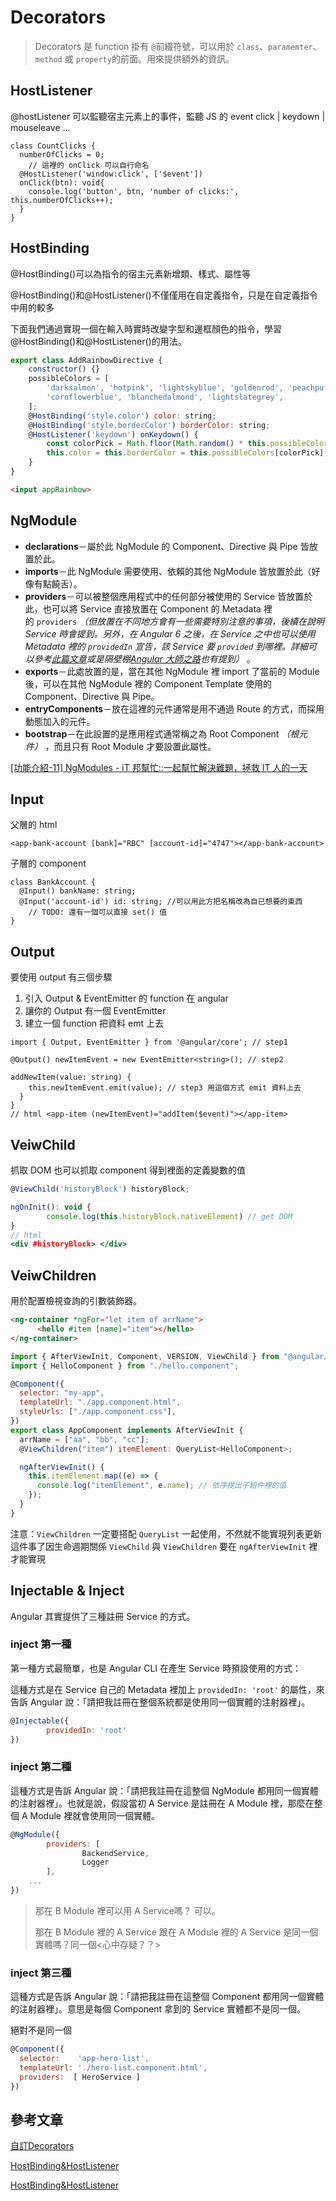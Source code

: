 # Decorators

> Decorators 是 function 掛有 `@`前綴符號，可以用於 `class`、`paramemter`、`method` 或 `property`的前面。用來提供額外的資訊。

## HostListener

@hostListener 可以監聽宿主元素上的事件，監聽 JS 的 event click | keydown | mouseleave ...

```tsx
class CountClicks {
  numberOfClicks = 0;
	// 這裡的 onClick 可以自行命名
  @HostListener('window:click', ['$event'])
  onClick(btn): void{
    console.log('button', btn, 'number of clicks:', this.numberOfClicks++);
  }
}
```

## HostBinding

@HostBinding()可以為指令的宿主元素新增類、樣式、屬性等

@HostBinding()和@HostListener()不僅僅用在自定義指令，只是在自定義指令中用的較多

下面我們通過實現一個在輸入時實時改變字型和邊框顏色的指令，學習@HostBinding()和@HostListener()的用法。

```js
export class AddRainbowDirective {
    constructor() {}
    possibleColors = [
        'darksalmon', 'hotpink', 'lightskyblue', 'goldenrod', 'peachpuff', 'mediumspringgreen',
        'cornflowerblue', 'blanchedalmond', 'lightslategrey',
    ];
    @HostBinding('style.color') color: string;
    @HostBinding('style.borderColor') borderColor: string;
    @HostListener('keydown') onKeydown() {
        const colorPick = Math.floor(Math.random() * this.possibleColors.length);
        this.color = this.borderColor = this.possibleColors[colorPick];
    }
}
```

```html
<input appRainbow>
```



## NgModule

- **declarations**－屬於此 NgModule 的 Component、Directive 與 Pipe 皆放置於此。
- **imports**－此 NgModule 需要使用、依賴的其他 NgModule 皆放置於此（好像有點饒舌）。
- **providers**－可以被整個應用程式中的任何部分被使用的 Service 皆放置於此，也可以將 Service 直接放置在 Component 的 Metadata 裡的 `providers` *（但放置在不同地方會有一些需要特別注意的事項，後續在說明 Service 時會提到。另外，在 Angular 6 之後，在 Service 之中也可以使用 Metadata 裡的 `providedIn` 宣告，該 Service 要 `provided` 到哪裡。詳細可以參考[此篇文章](https://blog.ninja-squad.com/2018/05/04/what-is-new-angular-6/)或是隔壁棚[Angular 大師之路](https://ithelp.ithome.com.tw/articles/10203876)也有提到）* 。
- **exports**－此處放置的是，當在其他 NgModule 裡 import 了當前的 Module 後，可以在其他 NgModule 裡的 Component Template 使用的 Component、Directive 與 Pipe。
- **entryComponents**－放在這裡的元件通常是用不通過 Route 的方式，而採用動態加入的元件。
- **bootstrap**－在此設置的是應用程式通常稱之為 Root Component *（根元件）* ，而且只有 Root Module 才要設置此屬性。

[[功能介紹-11] NgModules - iT 邦幫忙::一起幫忙解決難題，拯救 IT 人的一天](https://ithelp.ithome.com.tw/articles/10195338)

## Input

父層的 html 

```tsx
<app-bank-account [bank]="RBC" [account-id]="4747"></app-bank-account>
```

子層的 component

```tsx
class BankAccount {
  @Input() bankName: string;
  @Input('account-id') id: string; //可以用此方把名稱改為自已想要的東西
	// TODO: 還有一個可以直接 set() 值
}
```

## Output

要使用 output 有三個步驟

1. 引入 Output & EventEmitter 的 function 在 angular
2. 讓你的 Output 有一個 EventEmitter
3. 建立一個 function 把資料 emt 上去

```tsx
import { Output, EventEmitter } from '@angular/core'; // step1

@Output() newItemEvent = new EventEmitter<string>(); // step2 

addNewItem(value: string) {
    this.newItemEvent.emit(value); // step3 用這個方式 emit 資料上去
  }
}
// html <app-item (newItemEvent)="addItem($event)"></app-item>
```

## VeiwChild

抓取 DOM 也可以抓取 component 得到裡面的定義變數的值

```jsx
@ViewChild('historyBlock') historyBlock;

ngOnInit(): void {
		console.log(this.historyBlock.nativeElement) // get DOM
}
// html
<div #historyBlock> </div>
```

## VeiwChildren

用於配置檢視查詢的引數裝飾器。

```html
<ng-container *ngFor="let item of arrName">
	  <hello #item [name]="item"></hello>
</ng-container>
```

```jsx
import { AfterViewInit, Component, VERSION, ViewChild } from "@angular/core";
import { HelloComponent } from "./hello.component";

@Component({
  selector: "my-app",
  templateUrl: "./app.component.html",
  styleUrls: ["./app.component.css"],
})
export class AppComponent implements AfterViewInit {
  arrName = ["aa", "bb", "cc"];
  @ViewChildren("item") itemElement: QueryList<HelloComponent>;

  ngAfterViewInit() {
    this.itemElement.map((e) => {
      console.log("itemElement", e.name); // 依序提出子組件裡的值
    });
  }
}
```

注意：`ViewChildren` 一定要搭配 `QueryList` 一起使用，不然就不能實現列表更新這件事了因生命週期關係 `ViewChild` 與 `ViewChildren` 要在 `ngAfterViewInit` 裡才能實現

## Injectable & Inject

Angular 其實提供了三種註冊 Service 的方式。

### inject 第一種

第一種方式最簡單，也是 Angular CLI 在產生 Service 時預設使用的方式：

這種方式是在 Service 自己的 Metadata 裡加上 `providedIn: 'root'` 的屬性，來告訴 Angular 說：「請把我註冊在整個系統都是使用同一個實體的注射器裡」。

```js
@Injectable({
		providedIn: 'root'
})
```



### inject 第二種

這種方式是告訴 Angular 說：「請把我註冊在這整個 NgModule 都用同一個實體的注射器裡」。也就是說，假設當初 A Service 是註冊在 A Module 裡，那麼在整個 A Module 裡就會使用同一個實體。

```js
@NgModule({
		providers: [
				BackendService,
				Logger
		],
  	...
})
```

> 那在 B Module 裡可以用 A Service嗎？ 可以。
>
> 那在 B Module 裡的 A Service 跟在 A Module 裡的 A Service 是同一個實體嗎？同一個<心中存疑？？>

###  inject 第三種

這種方式是告訴 Angular 說：「請把我註冊在這整個 Component 都用同一個實體的注射器裡」。意思是每個 Component 拿到的 Service 實體都不是同一個。

絕對不是同一個

```js
@Component({
  selector:    'app-hero-list',
  templateUrl: './hero-list.component.html',
  providers:  [ HeroService ]
})
```

## 

## 參考文章

[自訂Decorators](https://blog.kevinyang.net/2017/01/30/angular2-decorators/)

[HostBinding&HostListener](https://jiaming0708.github.io/2017/03/27/angular-hostbinding-listener/)

[HostBinding&HostListener](https://jiaming0708.github.io/2017/03/27/angular-hostbinding-listener/)

